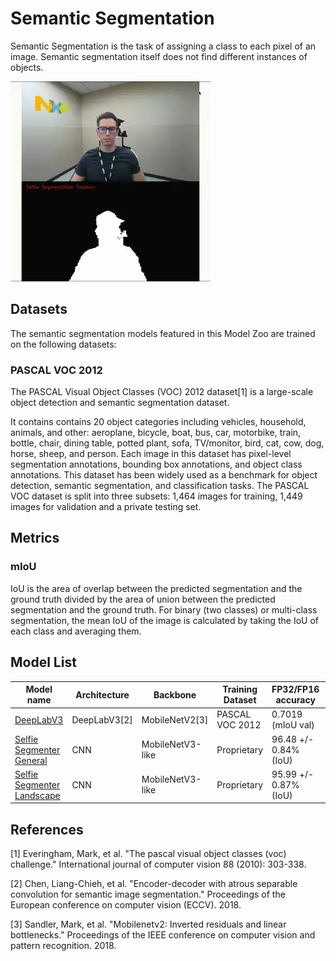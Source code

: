 # Semantic Segmentation

 Semantic Segmentation is the task of assigning a class to each pixel of an image. Semantic segmentation itself does not find different instances of objects.

 ![segmentation demo](./segmentation_demo.webp)

## Datasets

The semantic segmentation models featured in this Model Zoo are trained on the following datasets:

### PASCAL VOC 2012

The PASCAL Visual Object Classes (VOC) 2012 dataset[1] is a large-scale object detection and semantic segmentation dataset.

It contains contains 20 object categories including vehicles, household, animals, and other: aeroplane, bicycle, boat, bus, car, motorbike, train, bottle, chair, dining table, potted plant, sofa, TV/monitor, bird, cat, cow, dog, horse, sheep, and person. Each image in this dataset has pixel-level segmentation annotations, bounding box annotations, and object class annotations. This dataset has been widely used as a benchmark for object detection, semantic segmentation, and classification tasks. The PASCAL VOC dataset is split into three subsets: 1,464 images for training, 1,449 images for validation and a private testing set.

## Metrics

### mIoU

IoU is the area of overlap between the predicted segmentation and the ground truth divided by the area of union between the predicted segmentation and the ground truth. For binary (two classes) or multi-class segmentation, the mean IoU of the image is calculated by taking the IoU of each class and averaging them.

## Model List

Model name                                                 | Architecture | Backbone         | Training Dataset | FP32/FP16 accuracy    | INT8 accuracy      | Input size       | OPS      | Params | FP32 Size | INT8 Size  |  Compatibility
---                                                        | ---          |     ---          | ---              | ---                   | ---                | ---              |  ---     | ---    |  ---      |    ---     | ---
[DeepLabV3](./deeplabv3/README.md)                         | DeepLabV3[2] | MobileNetV2[3]   | PASCAL VOC 2012  | 0.7019 (mIoU val)     | TODO               | 513x513          |  1.76B   | TODO   |  7.6MB    |  983KB     | i.MX 8M Plus
[Selfie Segmenter General](./selfie-segmenter/README.md)   | CNN          | MobileNetV3-like | Proprietary      | 96.48 +/- 0.84% (IoU) | 0.970 (correctness)| [1, 256, 256, 3] |  127.7 M | N/A    |  244 KB   |  216 KB    | i.MX 8M Plus, i.MX 93
[Selfie Segmenter Landscape](./selfie-segmenter/README.md) | CNN          | MobileNetV3-like | Proprietary      | 95.99 +/- 0.87% (IoU) | 0.979 (correctness)| [1, 144, 256, 3] |  71.6 M  | N/A    |  244 KB   |  216 KB    | i.MX 8M Plus, i.MX 93

## References

[1] Everingham, Mark, et al. "The pascal visual object classes (voc) challenge." International journal of computer vision 88 (2010): 303-338.

[2] Chen, Liang-Chieh, et al. "Encoder-decoder with atrous separable convolution for semantic image segmentation." Proceedings of the European conference on computer vision (ECCV). 2018.

[3] Sandler, Mark, et al. "Mobilenetv2: Inverted residuals and linear bottlenecks." Proceedings of the IEEE conference on computer vision and pattern recognition. 2018.
